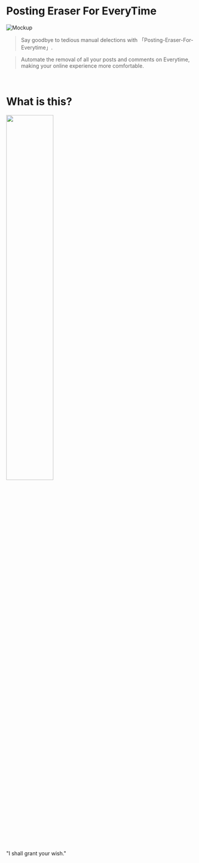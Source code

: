 # Posting Eraser For EveryTime

![Mockup](https://user-images.githubusercontent.com/64591335/194907755-09119020-e14f-46d3-ba83-f3adc283ca3d.png)

> Say goodbye to tedious manual delections with 「Posting-Eraser-For-Everytime」.

> Automate the removal of all your posts and comments on Everytime, making your online experience more comfortable.
<br>

# What is this?
<img src="https://user-images.githubusercontent.com/64591335/194909240-ffe7f9c2-fe48-4cba-a471-9f8bd5cc4811.png" width="50%" height="50%">

"I shall grant your wish."
